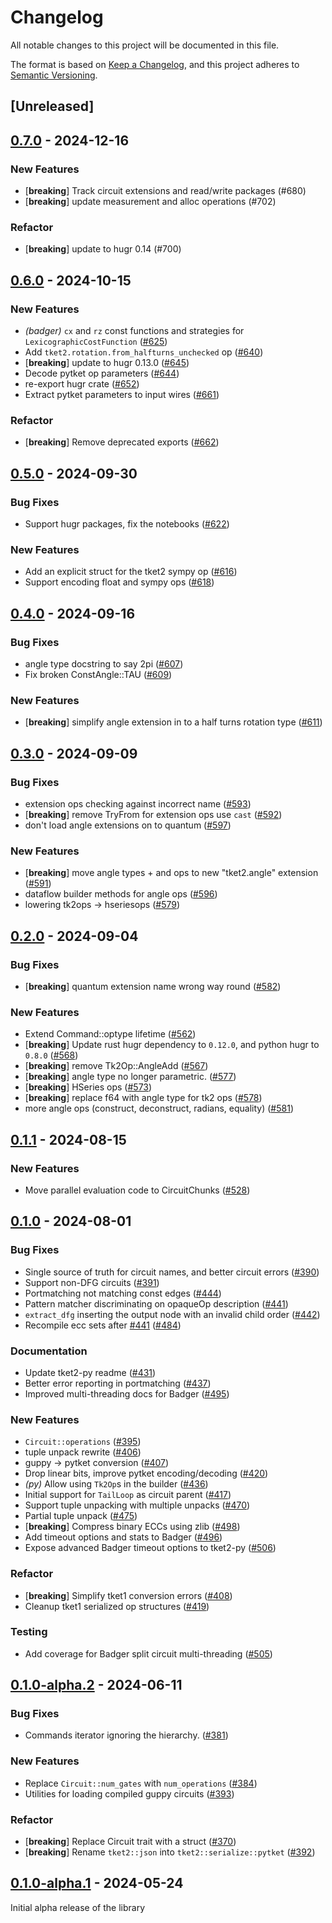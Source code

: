 # Changelog
All notable changes to this project will be documented in this file.

The format is based on [Keep a Changelog](https://keepachangelog.com/en/1.0.0/),
and this project adheres to [Semantic Versioning](https://semver.org/spec/v2.0.0.html).

## [Unreleased]

## [0.7.0](https://github.com/CQCL/tket2/compare/tket2-v0.6.0...tket2-v0.7.0) - 2024-12-16

### New Features

- [**breaking**] Track circuit extensions and read/write packages (#680)
- [**breaking**] update measurement and alloc operations (#702)

### Refactor

- [**breaking**] update to hugr 0.14 (#700)

## [0.6.0](https://github.com/CQCL/tket2/compare/tket2-v0.5.0...tket2-v0.6.0) - 2024-10-15

### New Features

- *(badger)* `cx` and `rz` const functions and strategies for `LexicographicCostFunction` ([#625](https://github.com/CQCL/tket2/pull/625))
- Add `tket2.rotation.from_halfturns_unchecked` op ([#640](https://github.com/CQCL/tket2/pull/640))
- [**breaking**] update to hugr 0.13.0 ([#645](https://github.com/CQCL/tket2/pull/645))
- Decode pytket op parameters ([#644](https://github.com/CQCL/tket2/pull/644))
- re-export hugr crate ([#652](https://github.com/CQCL/tket2/pull/652))
- Extract pytket parameters to input wires ([#661](https://github.com/CQCL/tket2/pull/661))

### Refactor

- [**breaking**] Remove deprecated exports ([#662](https://github.com/CQCL/tket2/pull/662))

## [0.5.0](https://github.com/CQCL/tket2/compare/tket2-v0.4.0...tket2-v0.5.0) - 2024-09-30

### Bug Fixes

- Support hugr packages, fix the notebooks ([#622](https://github.com/CQCL/tket2/pull/622))

### New Features

- Add an explicit struct for the tket2 sympy op ([#616](https://github.com/CQCL/tket2/pull/616))
- Support encoding float and sympy ops ([#618](https://github.com/CQCL/tket2/pull/618))

## [0.4.0](https://github.com/CQCL/tket2/compare/tket2-v0.3.0...tket2-v0.4.0) - 2024-09-16

### Bug Fixes

- angle type docstring to say 2pi ([#607](https://github.com/CQCL/tket2/pull/607))
- Fix broken ConstAngle::TAU ([#609](https://github.com/CQCL/tket2/pull/609))

### New Features

- [**breaking**] simplify angle extension in to a half turns rotation type ([#611](https://github.com/CQCL/tket2/pull/611))

## [0.3.0](https://github.com/CQCL/tket2/compare/tket2-v0.2.0...tket2-v0.3.0) - 2024-09-09

### Bug Fixes

- extension ops checking against incorrect name ([#593](https://github.com/CQCL/tket2/pull/593))
- [**breaking**] remove TryFrom for extension ops use `cast` ([#592](https://github.com/CQCL/tket2/pull/592))
- don't load angle extensions on to quantum ([#597](https://github.com/CQCL/tket2/pull/597))

### New Features

- [**breaking**] move angle types + and ops to new "tket2.angle" extension ([#591](https://github.com/CQCL/tket2/pull/591))
- dataflow builder methods for angle ops ([#596](https://github.com/CQCL/tket2/pull/596))
- lowering tk2ops -> hseriesops ([#579](https://github.com/CQCL/tket2/pull/579))

## [0.2.0](https://github.com/CQCL/tket2/compare/tket2-v0.1.1...tket2-v0.2.0) - 2024-09-04

### Bug Fixes
- [**breaking**] quantum extension name wrong way round ([#582](https://github.com/CQCL/tket2/pull/582))

### New Features
- Extend Command::optype lifetime ([#562](https://github.com/CQCL/tket2/pull/562))
- [**breaking**] Update rust hugr dependency to `0.12.0`, and python hugr to `0.8.0` ([#568](https://github.com/CQCL/tket2/pull/568))
- [**breaking**] remove Tk2Op::AngleAdd ([#567](https://github.com/CQCL/tket2/pull/567))
- [**breaking**] angle type no longer parametric. ([#577](https://github.com/CQCL/tket2/pull/577))
- [**breaking**] HSeries ops ([#573](https://github.com/CQCL/tket2/pull/573))
- [**breaking**] replace f64 with angle type for tk2 ops ([#578](https://github.com/CQCL/tket2/pull/578))
- more angle ops (construct, deconstruct, radians, equality) ([#581](https://github.com/CQCL/tket2/pull/581))

## [0.1.1](https://github.com/CQCL/tket2/compare/tket2-v0.1.0...tket2-v0.1.1) - 2024-08-15

### New Features
- Move parallel evaluation code to CircuitChunks ([#528](https://github.com/CQCL/tket2/pull/528))


## [0.1.0](https://github.com/CQCL/tket2/compare/tket2-v0.1.0-alpha.2...tket2-v0.1.0) - 2024-08-01

### Bug Fixes
- Single source of truth for circuit names, and better circuit errors ([#390](https://github.com/CQCL/tket2/pull/390))
- Support non-DFG circuits ([#391](https://github.com/CQCL/tket2/pull/391))
- Portmatching not matching const edges ([#444](https://github.com/CQCL/tket2/pull/444))
- Pattern matcher discriminating on opaqueOp description ([#441](https://github.com/CQCL/tket2/pull/441))
- `extract_dfg` inserting the output node with an invalid child order ([#442](https://github.com/CQCL/tket2/pull/442))
- Recompile ecc sets after [#441](https://github.com/CQCL/tket2/pull/441) ([#484](https://github.com/CQCL/tket2/pull/484))

### Documentation
- Update tket2-py readme ([#431](https://github.com/CQCL/tket2/pull/431))
- Better error reporting in portmatching ([#437](https://github.com/CQCL/tket2/pull/437))
- Improved multi-threading docs for Badger ([#495](https://github.com/CQCL/tket2/pull/495))

### New Features
- `Circuit::operations` ([#395](https://github.com/CQCL/tket2/pull/395))
- tuple unpack rewrite ([#406](https://github.com/CQCL/tket2/pull/406))
- guppy → pytket conversion ([#407](https://github.com/CQCL/tket2/pull/407))
- Drop linear bits, improve pytket encoding/decoding ([#420](https://github.com/CQCL/tket2/pull/420))
- *(py)* Allow using `Tk2Op`s in the builder ([#436](https://github.com/CQCL/tket2/pull/436))
- Initial support for `TailLoop` as circuit parent ([#417](https://github.com/CQCL/tket2/pull/417))
- Support tuple unpacking with multiple unpacks ([#470](https://github.com/CQCL/tket2/pull/470))
- Partial tuple unpack ([#475](https://github.com/CQCL/tket2/pull/475))
- [**breaking**] Compress binary ECCs using zlib ([#498](https://github.com/CQCL/tket2/pull/498))
- Add timeout options and stats to Badger ([#496](https://github.com/CQCL/tket2/pull/496))
- Expose advanced Badger timeout options to tket2-py ([#506](https://github.com/CQCL/tket2/pull/506))

### Refactor
- [**breaking**] Simplify tket1 conversion errors ([#408](https://github.com/CQCL/tket2/pull/408))
- Cleanup tket1 serialized op structures ([#419](https://github.com/CQCL/tket2/pull/419))

### Testing
- Add coverage for Badger split circuit multi-threading ([#505](https://github.com/CQCL/tket2/pull/505))

## [0.1.0-alpha.2](https://github.com/CQCL/tket2/compare/tket2-v0.1.0-alpha.1...tket2-v0.1.0-alpha.2) - 2024-06-11

### Bug Fixes
- Commands iterator ignoring the hierarchy. ([#381](https://github.com/CQCL/tket2/pull/381))

### New Features
- Replace `Circuit::num_gates` with `num_operations` ([#384](https://github.com/CQCL/tket2/pull/384))
- Utilities for loading compiled guppy circuits ([#393](https://github.com/CQCL/tket2/pull/393))

### Refactor
- [**breaking**] Replace Circuit trait with a struct ([#370](https://github.com/CQCL/tket2/pull/370))
- [**breaking**] Rename `tket2::json` into `tket2::serialize::pytket` ([#392](https://github.com/CQCL/tket2/pull/392))

## [0.1.0-alpha.1](https://github.com/CQCL/tket2/releases/tag/tket2-v0.1.0-alpha.1) - 2024-05-24

Initial alpha release of the library
